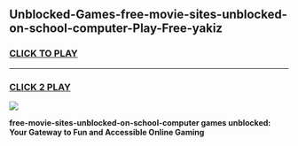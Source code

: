 
## Unblocked-Games-free-movie-sites-unblocked-on-school-computer-Play-Free-yakiz
<h3>
<a href="https://premium76.site?title=free-movie-sites-unblocked-on-school-computer&ref=18A1">CLICK TO PLAY</a></h3>
<hr>

<h3>
<a href="https://premium76.site?title=free-movie-sites-unblocked-on-school-computer&ref=18A1">CLICK 2 PLAY</a>
  
</h3>

<a href="https://premium76.site?title=free-movie-sites-unblocked-on-school-computer&ref=18A1"><img src="https://clearcache.store/games.png"></a>


**free-movie-sites-unblocked-on-school-computer games unblocked: Your Gateway to Fun and Accessible Online Gaming**
